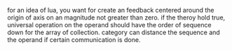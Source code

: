 for an idea of lua, you want for create an feedback centered
around the origin of axis on an magnitude not greater than zero. if
the theroy hold true, universal operation on the operand
should have the order of sequence down for the array of collection.
category can distance the sequence and the operand if certain communication
is done. 
